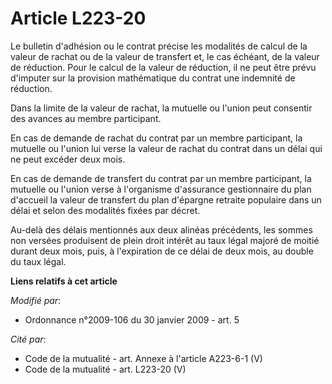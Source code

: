 # Article L223-20

Le bulletin d'adhésion ou le contrat précise les modalités de calcul de la valeur de rachat ou de la valeur de transfert et,
le cas échéant, de la valeur de réduction. Pour le calcul de la valeur de réduction, il ne peut être prévu d'imputer sur la
provision mathématique du contrat une indemnité de réduction.

Dans la limite de la valeur de rachat, la mutuelle ou l'union peut consentir des avances au membre participant.

En cas de demande de rachat du contrat par un membre participant, la mutuelle ou  l'union lui verse la valeur de rachat du
contrat dans un délai qui ne peut  excéder deux mois.

En cas de demande de transfert du contrat  par un membre participant, la mutuelle ou l'union verse à l'organisme  d'assurance
gestionnaire du plan d'accueil la valeur de transfert du plan  d'épargne retraite populaire dans un délai et selon des
modalités fixées par  décret.

Au-delà des délais mentionnés aux deux alinéas  précédents, les sommes non versées produisent de plein droit intérêt au taux
légal majoré de moitié durant deux mois, puis, à l'expiration de ce délai de  deux mois, au double du taux légal.

**Liens relatifs à cet article**

_Modifié par_:

  - Ordonnance n°2009-106 du 30 janvier 2009 - art. 5

_Cité par_:

  - Code de la mutualité - art. Annexe à l'article A223-6-1 (V)
  - Code de la mutualité - art. L223-20 (V)
